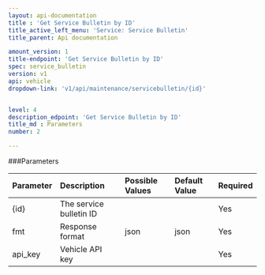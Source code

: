 ```yaml
---
layout: api-documentation
title : 'Get Service Bulletin by ID'
title_active_left_menu: 'Service: Service Bulletin'
title_parent: Api documentation

amount_version: 1
title-endpoint: 'Get Service Bulletin by ID'
spec: service_bulletin
version: v1
api: vehicle
dropdown-link: 'v1/api/maintenance/servicebulletin/{id}'


level: 4
description_edpoint: 'Get Service Bulletin by ID'
title_md : Parameters
number: 2

---
```


###Parameters

| Parameter  | Description                           | Possible Values   | Default Value | Required |
|:-----------|:--------------------------------------|:----------------- |:------------- |:-------- |
| {id}	     | The service bulletin ID	             |  				 |               | Yes      |
| fmt        | Response format                       | json              | json          | Yes      |
| api_key    | Vehicle API key                       |                   |               | Yes      |
